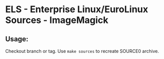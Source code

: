 # ELS - Enterprise Linux/EuroLinux Sources - ImageMagick
 
## Usage:
  Checkout branch or tag. Use `make sources` to recreate  SOURCE0 archive.
